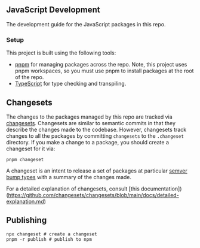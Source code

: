 ## JavaScript Development

The development guide for the JavaScript packages in this repo.

### Setup

This project is built using the following tools:

- [pnpm](https://pnpm.io/) for managing packages across the repo. Note, this project uses pnpm workspaces, so you must use pnpm to install packages at the root of the repo.
- [TypeScript](https://www.typescriptlang.org/) for type checking and transpiling.

## Changesets

The changes to the packages managed by this repo are tracked via [changesets](https://pnpm.io/using-changesets). Changesets are similar to semantic commits in that they describe the changes made to the codebase. However, changesets track changes to all the packages by committing `changesets` to the `.changeset` directory. If you make a change to a package, you should create a changeset for it via:

```shell
pnpm changeset
```

A changeset is an intent to release a set of packages at particular [semver bump types](https://semver.org/) with a summary of the changes made.

For a detailed explanation of changesets, consult [this documentation])(https://github.com/changesets/changesets/blob/main/docs/detailed-explanation.md)

## Publishing

```shell
npx changeset # create a changeset
pnpm -r publish # publish to npm
```
